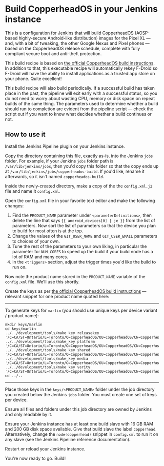 # Build CopperheadOS in your Jenkins instance

This is a configuration for Jenkins that will build CopperheadOS (AOSP-based
highly-secure Android-like distribution) images for the Pixel XL — and,
with a bit of tweaking, the other Google Nexus and Pixel phones —
based on the CopperheadOS release schedule, complete with fully compliant
secure boot and anti-theft protection.

This build recipe is based on [the official CopperheadOS build instructions](https://copperhead.co/android/docs/building).
In addition to that, this executable recipe will automatically
rekey F-Droid so F-Droid will have the ability to install applications
as a trusted app store on your phone.  Quite excellent!

This build recipe will also build periodically.  If a successful build
has taken place in the past, the pipeline will exit early with a
successful status, so you do not need to worry about wasting CPU,
memory or disk space on repeat builds of the same thing.  The parameters
used to determine whether a build should run to completion are evident
from the pipeline script — check the script out if you want to know
what decides whether a build continues or not.

## How to use it

Install the Jenkins Pipeline plugin on your Jenkins instance.

Copy the directory containing this file, exactly as-is, into the Jenkins
`jobs` folder.  For example, if your Jenkins `jobs` folder path is
`/var/lib/jenkins/jobs`, then you'd copy this folder so that the copy
ends up at `/var/lib/jenkins/jobs/copperheados-build`.  If you'd like,
rename it afterwards, so it isn't named `copperheados-build`.

Inside the newly-created directory, make a copy of the the `config.xml.j2`
file and name it `config.xml`.

Open the `config.xml` file in your favorite text editor and make the
following changes:

1. Find the `PRODUCT_NAME` parameter under `<parameterDefinitions>`,
   then delete the line that says `{{ android_devices[0] | je }}` from
   the list of parameters.  Now sort the list of parameters so that the
   device you plan to build for most often is at the top.
2. Change the values of the `GIT_USER_NAME` and `GIT_USER_EMAIL`
   parameters to choices of your own.
3. Tune the rest of the parameters to your own liking, in particular the
   parameter for `NUM_CORES` to speed up the build if your build node
   has a lot of RAM and many cores.
3. In the `<triggers>` section, adjust the trigger times you'd like the
   build to run on.

Now note the product name stored in the `PRODUCT_NAME` variable of the
`config.xml` file.  We'll use this shortly.

Create the keys as per
[the official CopperheadOS build instructions](https://copperhead.co/android/docs/building)
 — relevant snippet for one product name quoted here:

--------------------------------------------------------------------------

To generate keys for `marlin` (you should use unique keys per
device variant / product name):

    mkdir keys/marlin
    cd keys/marlin
    ../../development/tools/make_key releasekey '/C=CA/ST=Ontario/L=Toronto/O=CopperheadOS/OU=CopperheadOS/CN=CopperheadOS/emailAddress=copperheados@copperhead.co'
    ../../development/tools/make_key platform '/C=CA/ST=Ontario/L=Toronto/O=CopperheadOS/OU=CopperheadOS/CN=CopperheadOS/emailAddress=copperheados@copperhead.co'
    ../../development/tools/make_key shared '/C=CA/ST=Ontario/L=Toronto/O=CopperheadOS/OU=CopperheadOS/CN=CopperheadOS/emailAddress=copperheados@copperhead.co'
    ../../development/tools/make_key media '/C=CA/ST=Ontario/L=Toronto/O=CopperheadOS/OU=CopperheadOS/CN=CopperheadOS/emailAddress=copperheados@copperhead.co'
    ../../development/tools/make_key verity '/C=CA/ST=Ontario/L=Toronto/O=CopperheadOS/OU=CopperheadOS/CN=CopperheadOS/emailAddress=copperheados@copperhead.co'
    cd ../..

--------------------------------------------------------------------------

Place those keys in the `keys/<PRODUCT_NAME>` folder under the job directory
you created below the Jenkins `jobs` folder.  You must create one set of
keys per device.

Ensure all files and folders under this job directory are owned by Jenkins
and only readable by it.

Ensure your Jenkins instance has at least one build slave with 16 GB RAM
and 200 GB disk space available.  Give that build slave the label `copperhead`.
Alternatively, change the `node(copperhead)` snippet in `config.xml`
to run it on any slave (see the Jenkins Pipeline reference documentation).

Restart or reload your Jenkins instance.

You're now ready to go.  Build!
